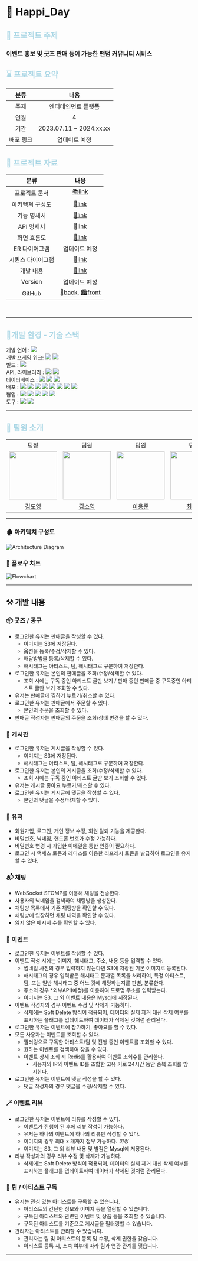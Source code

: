# 🎉 Happi_Day

## <span style="color:lightblue">🎈 프로젝트 주제

### 이벤트 홍보 및 굿즈 판매 등이 가능한 팬덤 커뮤니티 서비스

## <span style="color:lightblue"> ⌛️ 프로젝트 요약

|    분류     |           내용            |  
|:---------:|:-----------------------:|
|    주제     |       엔터테인먼트 플랫폼        |
|    인원     |            4            |
|    기간     | 2023.07.11 ~ 2024.xx.xx |
|   배포 링크   |         업데이트 예정         |


## <span style="color:lightblue"> 📝️ 프로젝트 자료
|    분류     |                                                                        내용                                                                         |  
|:---------:|:-------------------------------------------------------------------------------------------------------------------------------------------------:|
|  프로젝트 문서  |                              [📚link](https://happiday.notion.site/Happi_Day-7e9965fe4d7a4b119049ae2930f88972?pvs=4)                              |
| 아키텍쳐 구성도  |                                   [📑link](https://happiday.notion.site/d5ab3ea30fbe4f10a07cd776609d2810?pvs=4)                                   |
|  기능 명세서   |                                   [📑link](https://happiday.notion.site/6af1a523aca947e887aa0f5d8e0c1fdc?pvs=4)                                   |
|  API 명세서  |                 [📑link](https://happiday.notion.site/3740cb4d5c8f49ec9dd1fb5e0488db77?v=083f18379ed547bb9a80d4d8f7938ad8&pvs=4)                  |
|  화면 흐름도   |                                   [📑link](https://happiday.notion.site/82fb24bbfe0246749de4fd78669df7e2?pvs=4)                                   |
| ER 다이어그램  |                                                                      업데이트 예정                                                                      |
| 시퀀스 다이어그램 |                                   [📑link](https://happiday.notion.site/d8eb4a7b49a44928952037145c14c3ce?pvs=4)                                   |
|   개발 내용   |                                  [📑link](https://happiday.notion.site/d6be269da16c49ca9ea8a41fe2eb7174?pvs=4)                                   |
|  Version  |                                                                      업데이트 예정                                                                      |
|  GitHub   |            [🌃back](https://github.com/Happi-Cat-Tiger/Happi-Day-Back), [🏙️front](https://github.com/Happi-Cat-Tiger/Happi-Day-Front)            |  

<br>

---

## <span style="color:lightblue"> 🔨개발 환경 - 기술 스택

<!-- 테스트 : <img src="https://img.shields.io/badge/junit5-FFFFFF?style=flate&logo=junit5&logoColor=junit5"> <br> -->

개발 언어 : 
<img src="https://img.shields.io/badge/JAVA-17-FFFFFF?style=flate&logo=openjdk&logoColor=FFFFFF">
<br>
개발 프레임 워크: 
<img src="https://img.shields.io/badge/SpringBoot-3.1.1-6DB33F?style=flate&logo=SpringBoot&logoColor=6DB33F">
<img src="https://img.shields.io/badge/Springsecurity-6-FFFFFF?style=flate&logo=springsecurity&logoColor=6DB33F">
<br>
빌드 : 
<img src="https://img.shields.io/badge/Gradle-8.1.1-02303A?style=flate&logo=gradle&logoColor=white">
<br>
API, 라이브러리 : 
<img src="https://img.shields.io/badge/RESTful API (JSON)-000000?style=flate&logo=json&logoColor=white">
<img src="https://img.shields.io/badge/Spring Data JPA-6DB33F?style=flate&logo=&logoColor=6DB33F">
<br>
데이터베이스 : 
<img src="https://img.shields.io/badge/MySQL-4479A1?style=flat&logo=mysql&logoColor=white" >
<img src="https://img.shields.io/badge/Redis-DC382D?style=flat&logo=redis&logoColor=white">
<img src="https://img.shields.io/badge/H2-1828f9?style=flate&logoColor=white">
<br>
배포 :
<img src="https://img.shields.io/badge/AWS-232F3E?style=flat&logo=amazonaws&logoColor=white">
<img src="https://img.shields.io/badge/EC2-FF9900?style=flat&logo=amazonec2&logoColor=white">
<img src="https://img.shields.io/badge/RDS-527FFF?style=flat&logo=amazonrds&logoColor=white">
<img src="https://img.shields.io/badge/S3-569A31?style=flat&logo=amazons3&logoColor=white">
<img src="https://img.shields.io/badge/Docker-2496ED?style=flat&logo=docker&logoColor=white">
<img src="https://img.shields.io/badge/NGINX-009639?style=flat&logo=nginx&logoColor=white">
<img src="https://img.shields.io/badge/Jenkins-D24939?style=flat&logo=jenkins&logoColor=white">
<img src="https://img.shields.io/badge/Portainer-13BEF9?style=flat&logo=portainer&logoColor=white">
<br>
협업 : <img src="https://img.shields.io/badge/GitHub-000000?style=flate&logo=GitHub&logoColor=white">
<img src="https://img.shields.io/badge/Notion -000000?style=flate&logo=Notion&logoColor=white">
<img src="https://img.shields.io/badge/Postman-FFFFFF?style=flate&logo=postman&logoColor=postman">
<img src="https://img.shields.io/badge/Jira Software-0052CC?style=flat&logo=jirasoftware&logoColor=white"/>
<img src="https://img.shields.io/badge/Google Drive-FFFFFF?style=flat&logo=googledrive&logoColor=4285F4"/>
<br>
도구 :
<img src="https://img.shields.io/badge/Swagger-3.0-85EA2D?style=flat&logo=swagger&logoColor=85EA2D">
<img src="https://img.shields.io/badge/Jacoco-0.8.9-EE3322?style=flat&logo=&logoColor=EE3322">
<br>

--- 
## <span style="color:lightblue">👥 팀원 소개

<div>
<table>
  <tbody>
    <tr>
        <td align="center"> 팀장 </td>
        <td align="center"> 팀원 </td>
        <td align="center"> 팀원 </td>
        <td align="center"> 팀원 </td>
    </tr>
    <tr>
     <td><img src="./docs/profile/김도영.jpg" width="130px;" alt=""/><br> </td>
     <td><img src="./docs/profile/김소영.jpg" width="130px;" alt=""/><br> </td>
     <td><img src="./docs/profile/이용준.png" width="130px;" alt=""/><br> </td>
     <td><img src="./docs/profile/최수민.jpg" width="130px;" alt=""/><br> </td>

   </tr>
    <tr>
      <td align="center"><a href="https://github.com/greedyBackEnd"> 김도영 </a></td>
      <td align="center"><a href="https://github.com/sy-k-98"> 김소영 </a></td>
      <td align="center"><a href="https://github.com/2hapu"> 이용준 </a></td>
      <td align="center"><a href="https://github.com/csumin0825"> 최수민 </a></td>
    </tr>
  </tbody>
</table>
</div>

---

### 🏚️ 아키텍쳐 구성도
<img src="docs/architecture.png" alt="Architecture Diagram"/>

<!--
### ER 다이어그램
<img src="docs/er-diagram-ver2.png" alt="ER-Diagram"/>
-->

### 🌊 플로우 차트
<img src="docs/flow-chart-ver1.png" alt="Flowchart"/>


--- 
## ⚒️ 개발 내용

### 📦 굿즈 / 공구
- 로그인한 유저는 판매글을 작성할 수 있다.
    - 이미지는 S3에 저장된다.
    - 옵션을 등록/수정/삭제할 수 있다. 
    - 배달방법을 등록/삭제할 수 있다.
    - 해시태그는 아티스트, 팀, 해시태그로 구분하여 저장한다.
- 로그인한 유저는 본인의 판매글을 조회/수정/삭제할 수 있다.
  - 조회 시에는 구독 중인 아티스트 글만 보기 / 판매 중인 판매글 중 구독중인 아티스트 글만 보기 조회할 수 있다.
- 유저는 판매글에 찜하기 누르기/취소할 수 있다.
- 로그인한 유저는 판매글에서 주문할 수 있다.
  - 본인의 주문을 조회할 수 있다.
- 판매글 작성자는 판매글의 주문을 조회/상태 변경을 할 수 있다.

### 📝 게시판
- 로그인한 유저는 게시글을 작성할 수 있다.
  - 이미지는 S3에 저장된다.
  - 해시태그는 아티스트, 팀, 해시태그로 구분하여 저장한다.
- 로그인한 유저는 본인의 게시글을 조회/수정/삭제할 수 있다.
  - 조회 시에는 구독 중인 아티스트 글만 보기 조회할 수 있다.
- 유저는 게시글 좋아요 누르기/취소할 수 있다.
- 로그인한 유저는 게시글에 댓글을 작성할 수 있다.
  - 본인의 댓글을 수정/삭제할 수 있다.


### 👼 유저
- 회원가입, 로그인, 개인 정보 수정, 회원 탈퇴 기능을 제공한다.
- 비밀번호, 닉네임, 핸드폰 번호가 수정 가능하다.
- 비밀번호 변경 시 가입한 이메일을 통한 인증이 필요하다.
- 로그인 시 액세스 토큰과 레디스를 이용한 리프레시 토큰을 발급하여 로그인을 유지할 수 있다.

### 📬 채팅 
- WebSocket STOMP를 이용해 채팅을 전송한다.
- 사용자의 닉네임을 검색하여 채팅방을 생성한다.
- 채팅방 목록에서 기존 채팅방을 확인할 수 있다.
- 채팅방에 입장하면 채팅 내역을 확인할 수 있다.
- 읽지 않은 메시지 수를 확인할 수 있다.

### 🎉 이벤트
- 로그인한 유저는 이벤트를 작성할 수 있다.
- 이벤트 작성 시에는  이미지, 해시태그, 주소, 내용 등을 입력할 수 있다.
  - 썸네일 사진의 경우 입력하지 않는다면 S3에 저장된 기본 이미지로 등록된다.
  - 해시태그의 경우 입력받은 해시태그 문자열 목록을 처리하여, 특정 아티스트, 팀, 또는 일반 해시태그 중 어느 것에 해당하는지를 판별, 분류한다.
  - 주소의 경우 *외부API(예정)를 이용하여 도로명 주소를 입력받는다.
  - 이미지는 S3, 그 외 이벤트 내용은 Mysql에 저장된다.
- 이벤트 작성자의 경우 이벤트 수정 및 삭제가 가능하다.
  - 삭제에는 Soft Delete 방식이 적용되어, 데이터의 실제 제거 대신 삭제 여부를 표시하는 플래그를 업데이트하여 데이터가 삭제된 것처럼 관리된다.
- 로그인한 유저는 이벤트에 참가하기, 좋아요를 할 수 있다.
- 모든 사용자는 이벤트를 조회할 수 있다.
  - 필터링으로 구독한 아티스트/팀 및 진행 중인 이벤트를 조회할 수 있다.
  - 원하는 이벤트를 검색하여 찾을 수 있다.
  - 이벤트 상세 조회 시 Redis를 활용하여 이벤트 조회수를 관리한다.
    - 사용자의 IP와 이벤트 ID를 조합한 고유 키로 24시간 동안 중복 조회를 방지한다.
- 로그인한 유저는 이벤트에 댓글 작성을 할 수 있다.
  - 댓글 작성자의 경우 댓글을 수정/삭제할 수 있다.

### 🪄 이벤트 리뷰
- 로그인한 유저는 이벤트에 리뷰를 작성할 수 있다.
  - 이벤트가 진행이 된 후에 리뷰 작성이 가능하다.
  - 유저는 하나의 이벤트에 하나의 리뷰만 작성할 수 있다.
  - 이미지의 경우 최대 x 개까지 첨부 가능하다. *미정*
  - 이미지는 S3, 그 외 리뷰 내용 및 별점은 Mysql에 저장된다.
- 리뷰 작성자의 경우 리뷰 수정 및 삭제가 가능하다.
  - 삭제에는 Soft Delete 방식이 적용되어, 데이터의 실제 제거 대신 삭제 여부를 표시하는 플래그를 업데이트하여 데이터가 삭제된 것처럼 관리된다.


### 🧸 팀 / 아티스트 구독
- 유저는 관심 있는 아티스트를 구독할 수 있습니다.
  - 아티스트의 간단한 정보와 이미지 등을 열람할 수 있습니다.
  - 구독된 아티스트와 관련된 이벤트 및 상품 등을 조회할 수 있습니다.
  - 구독된 아티스트를 기준으로 게시글을 필터링할 수 있습니다.
- 관리자는 아티스트를 관리할 수 있습니다.
  - 관리자는 팀 및 아티스트의 등록 및 수정, 삭제 권한을 갖습니다.
  - 아티스트 등록 시, 소속 여부에 따라 팀과 연관 관계를 맺습니다.



---
<!--
### 🔼 버전 정보

#### 1️⃣ Ver 1.0 (24/xx/xx)
- 
-

#### 2️⃣ Ver 1.1 (24/xx/xx)
- 
-

-->